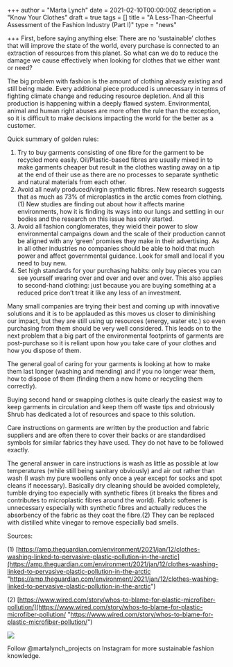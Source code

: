 +++
author = "Marta Lynch"
date = 2021-02-10T00:00:00Z
description = "Know Your Clothes"
draft = true
tags = []
title = "A Less-Than-Cheerful Assessment of the Fashion Industry (Part I)"
type = "news"

+++
First, before saying anything else: There are no ‘sustainable’ clothes that will improve the state of the world, every purchase is connected to an extraction of resources from this planet. So what can we do to reduce the damage we cause effectively when looking for clothes that we either want or need?

The big problem with fashion is the amount of clothing already existing and still being made. Every additional piece produced is unnecessary in terms of fighting climate change and reducing resource depletion. And all this production is happening within a deeply flawed system. Environmental, animal and human right abuses are more often the rule than the exception, so it is difficult to make decisions impacting the world for the better as a customer.

Quick summary of golden rules:

1. Try to buy garments consisting of one fibre for the garment to be recycled more easily. Oil/Plastic-based fibres are usually mixed in to make garments cheaper but result in the clothes wasting away on a tip at the end of their use as there are no processes to separate synthetic and natural materials from each other.
2. Avoid all newly produced/virgin synthetic fibres. New research suggests that as much as 73% of microplastics in the arctic comes from clothing.(1) New studies are finding out about how it affects marine environments, how it is finding its ways into our lungs and settling in our bodies and the research on this issue has only started.
3. Avoid all fashion conglomerates, they wield their power to slow environmental campaigns down and the scale of their production cannot be aligned with any ‘green’ promises they make in their advertising. As in all other industries no companies should be able to hold that much power and affect governmental guidance. Look for small and local if you need to buy new.
4. Set high standards for your purchasing habits: only buy pieces you can see yourself wearing over and over and over and over. This also applies to second-hand clothing: just because you are buying something at a reduced price don’t treat it like any less of an investment.

Many small companies are trying their best and coming up with innovative solutions and it is to be applauded as this moves us closer to diminishing our impact, but they are still using up resources (energy, water etc.) so even purchasing from them should be very well considered. This leads on to the next problem that a big part of the environmental footprints of garments are post-purchase so it is reliant upon how you take care of your clothes and how you dispose of them.

The general goal of caring for your garments is looking at how to make them last longer (washing and mending) and if you no longer wear them, how to dispose of them (finding them a new home or recycling them correctly).

Buying second hand or swapping clothes is quite clearly the easiest way to keep garments in circulation and keep them off waste tips and obviously Shrub has dedicated a lot of resources and space to this solution.

Care instructions on garments are written by the production and fabric suppliers and are often there to cover their backs or are standardised symbols for similar fabrics they have used. They do not have to be followed exactly.

The general answer in care instructions is wash as little as possible at low temperatures (while still being sanitary obviously) and air out rather than wash (I wash my pure woollens only once a year except for socks and spot cleans if necessary). Basically dry cleaning should be avoided completely, tumble drying too especially with synthetic fibres (it breaks the fibres and contributes to microplastic fibres around the world). Fabric softener is unnecessary especially with synthetic fibres and actually reduces the absorbency of the fabric as they coat the fibre.(2) They can be replaced with distilled white vinegar to remove especially bad smells.

Sources:

(1) [https://amp.theguardian.com/environment/2021/jan/12/clothes-washing-linked-to-pervasive-plastic-pollution-in-the-arctic](https://amp.theguardian.com/environment/2021/jan/12/clothes-washing-linked-to-pervasive-plastic-pollution-in-the-arctic "https://amp.theguardian.com/environment/2021/jan/12/clothes-washing-linked-to-pervasive-plastic-pollution-in-the-arctic")

(2) [https://www.wired.com/story/whos-to-blame-for-plastic-microfiber-pollution/](https://www.wired.com/story/whos-to-blame-for-plastic-microfiber-pollution/ "https://www.wired.com/story/whos-to-blame-for-plastic-microfiber-pollution/")

![](https://res.cloudinary.com/shrub-co-op/image/upload/v1612961328/shrubcoop.org/media/marta_dobyre.png)

Follow @martalynch_projects on Instagram for more sustainable fashion knowledge.